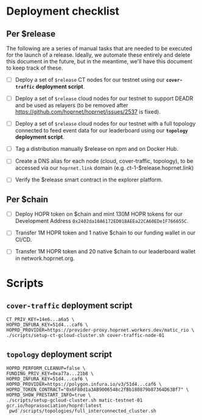 # Deployment checklist

## Per $release

The following are a series of manual tasks that are needed to be executed for the launch of a release. Ideally, we automate these entirely and delete this document in the future, but in the meantime, we'll have this document to keep track of these.

- [ ] Deploy a set of `$release` CT nodes for our testnet using our **`cover-traffic` deployment script**.

- [ ] Deploy a set of `$release` cloud nodes for our testnet to support DEADR and be used as relayers (to be removed after https://github.com/hoprnet/hoprnet/issues/2537 is fixed).

- [ ] Deploy a set of `$release` cloud nodes for our testnet with a full topology connected to feed event data for our leaderboard using our **`topology` deployment script**.

- [ ] Tag a distribution manually $release on npm and on Docker Hub.

- [ ] Create a DNS alias for each node (cloud, cover-traffic, topology), to be accessed via our `hoprnet.link` domain (e.g. ct-1-$release.hoprnet.link)

- [ ] Verify the $release smart contract in the explorer platform.

## Per $chain

- [ ] Deploy HOPR token on $chain and mint 130M HOPR tokens for our Development Address `0x2402da10A6172ED018AEEa22CA60EDe1F766655C`.

- [ ] Transfer 1M HOPR token and 1 native $chain to our funding wallet in our CI/CD.

- [ ] Transfer 1M HOPR token and 20 native $chain to our leaderboard wallet in network.hoprnet.org.


# Scripts

## `cover-traffic` deployment script
```
CT_PRIV_KEY=14e6...a6a5 \
HOPRD_INFURA_KEY=51d4...caf6 \
HOPRD_PROVIDER=https://provider-proxy.hoprnet.workers.dev/matic_rio \
./scripts/setup-ct-gcloud-cluster.sh cover-traffic-node-01
```

## `topology` deployment script

```
HOPRD_PERFORM_CLEANUP=false \
FUNDING_PRIV_KEY=0xa77a...21b8 \
HOPRD_INFURA_KEY=51d4...caf6 \
HOPRD_PROVIDER=https://polygon.infura.io/v3/51d4...caf6 \
HOPRD_TOKEN_CONTRACT="0x6F80d1a3AB9006548c2fBb180879b87364D63Bf7" \
HOPRD_SHOW_PRESTART_INFO=true \
./scripts/setup-gcloud-cluster.sh matic-testnet-01 gcr.io/hoprassociation/hoprd:latest `pwd`/scripts/topologies/full_interconnected_cluster.sh
```



